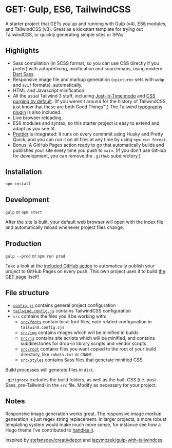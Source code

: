 # GET: Gulp, ES6, TailwindCSS

A starter project that GETs you up and running with Gulp (v4), ES6 modules, and
TailwindCSS (v3). Great as a kickstart template for trying out TailwindCSS, or
quickly generating simple sites or SPAs.

## Highlights

- Sass compilation (in SCSS format, so you can use CSS directly if you prefer)
  with autoprefixing, minification and sourcemaps, using modern
  [Dart Sass](https://sass-lang.com/dart-sass).
- Responsive image file and markup generation (`<picture>` sets with `webp` and
  `avif` formats), automatically.
- HTML and Javascript minification.
- All the usual Tailwind 3 stuff, including
  [Just-In-Time mode](https://tailwindcss.com/blog/just-in-time-the-next-generation-of-tailwind-css)
  and
  [CSS purging by default](https://tailwindcss.com/docs/content-configuration#configuring-source-paths).
  (If you weren't around for the history of TailwindCSS, just know that these
  are both Good Things™.) The Tailwind
  [typography plugin](https://tailwindcss.com/docs/typography-plugin) is also
  included.
- Live browser reloading.
- ES6 modules and syntax, so this starter project is easy to extend and adapt as
  you see fit.
- [Prettier](https://prettier.io/) is integrated: It runs on every commmit using
  Husky and Pretty Quick, and you can run it on all files at any time by using
  `npm run format`.
- Bonus: A GitHub Pages action ready to go that automatically builds and
  publishes your site every time you push to `main`. (If you don't use GitHub
  for development, you can remove the `.github` subdirectory.)

## Installation

```sh
npm install
```

## Development

`gulp` or `npm start`

After the site is built, your default web browser will open with the index file
and automatically reload whenever project files change.

## Production

`gulp --prod` or `npm run prod`

Take a look at the [included GitHub action](.github/workflows/build.yml) to
automatically publish your project to GitHub Pages on every push. This own
project uses it to build [the GET page](https://rootwork.github.io/GET/) itself!

## File structure

- [`config.js`](config.js) contains general project configuration
- [`tailwind.config.js`](tailwind.config.js) contains TailwindCSS configuration
- `src` contains the files you'll be working with:
  - [`src/fonts`](src/fonts) contain local font files; note related
    configuration in `tailwind.config.cjs`
  - [`src/img`](src/img) contains images which will be minified in builds
  - [`src/js`](src/js) contains site scripts which will be minified, and
    contains subdirectories for drop-in library scripts and vendor scripts
  - [`src/root`](src/root) contains files you want copied to the root of your
    build directory, like `robots.txt` or `CNAME`
  - [`src/styles`](src/styles) contains Sass files that generate minified CSS

Build processes will generate files in `dist`.

`.gitignore` excludes the build folders, as well as the built CSS (i.e.
post-Sass, pre-Tailwind) in the `src` file. Modify as necessary for your
project.

## Notes

Responsive image generation works great. The responsive image _markup_
generation is just regex string replacement. In larger projects, a more robust
templating system would make much more sense, for instance see how a Hugo theme
I've contributed to
[handles it](https://github.com/chipzoller/hugo-clarity/blob/master/layouts/partials/image-feature.html#L35-L71).

Inspired by
[stefansdev/creativdepot](https://github.com/stefansdev/creativdepot) and
[lazymozek/gulp-with-tailwindcss](https://github.com/lazymozek/gulp-with-tailwindcss).
